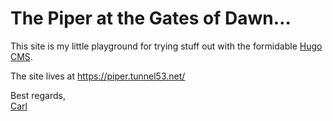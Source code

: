 # The Piper at the Gates of Dawn…

This site is my little playground for trying stuff out with the
formidable [Hugo CMS](https://gohugo.io/).

The site lives at https://piper.tunnel53.net/

Best regards,  
[Carl](https://hsm.tunnel53.net/)

